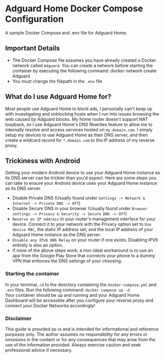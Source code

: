 # Adguard Home Docker Compose Configuration  

A sample Docker Compose and .env file for Adguard Home.  

## Important Details  

* The Docker Compose file assumes you have already created a Docker network called ```Adguard```. You can create a network before starting the container by executing the following command: docker network create Adguard  
* You must change the filepath in the ```.env``` file  

## What do I use Adguard Home for?  

Most people use Adguard Home to block ads, I personally can't keep up with investigating and unblocking hosts when I run into issues browsing the web caused by Adguard blocks. My home router doesn't support NAT loopback, so I use Adguard Home's DNS Rewrites feature to allow me to internally resolve and access services hosted on ```my.domain.com```. I simply setup my devices to use Adguard Home as their DNS server, and then create a wildcard record for ```*.domain.com``` to the IP address of my reverse proxy.  

## Trickiness with Android  

Getting your modern Android device to use your Adguard Home instance as its DNS server can be trickier than you'd expect. Here are some steps you can take to ensure your Android device uses your Adguard Home instance as its DNS server.  

* Disable Private DNS (Usually found under ```Settings -> Network & Internet -> Private DNS -> Off```)  
* Disable Secure DNS in your browser (Usually found under ```Browser settings -> Privacy & Security -> Secure DNS -> Off```)  
* ```Reserve an IP address``` in your router's management interface for your device. Connect it to your network with the Privacy option set to ```Use device MAC```, the static IP address set, and the local IP address of your Adguard Home instance as the DNS server.  
* ```Disable any IPv6 DNS Relay``` on your router if one exists. Disabling IPV6 entirely is also an option.  
* If none of the above steps work, a non-ideal workaround is to use an app from the Google Play Store that connects your phone to a dummy VPN that enforces the DNS settings of your choosing.  

### Starting the container  

In your terminal, ```cd``` to the directory containing the ```docker-compose.yml``` and ```.env``` files. Run the following command: ```docker compose up -d```  
Your container should be up and running and your Adguard Home Dashboard will be accessible after you configure your reverse proxy and connect your Docker Networks accordingly!  

### Disclaimer

This guide is provided as-is and is intended for informational and reference purposes only. The author assumes no responsibility for any errors or omissions in the content or for any consequences that may arise from the use of the information provided. Always exercise caution and seek professional advice if necessary.
